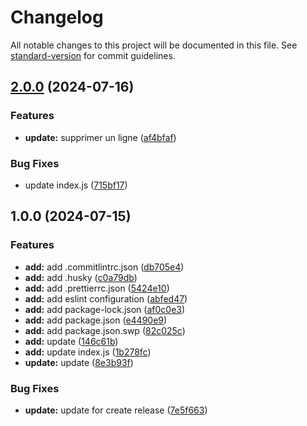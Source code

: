 # Changelog

All notable changes to this project will be documented in this file. See [standard-version](https://github.com/conventional-changelog/standard-version) for commit guidelines.

## [2.0.0](https://github.com/khadija-AC/T2/compare/v1.0.0...v2.0.0) (2024-07-16)


### Features

* **update:** supprimer un ligne ([af4bfaf](https://github.com/khadija-AC/T2/commit/af4bfaff045801fd53aebd0ef6c1aa67c708c4b3))


### Bug Fixes

* update index.js ([715bf17](https://github.com/khadija-AC/T2/commit/715bf17c0706b868631e453ebe0330252a18a18b))

## 1.0.0 (2024-07-15)


### Features

* **add:** add .commitlintrc.json ([db705e4](https://github.com/khadija-AC/T2/commit/db705e4769561d642ae430a82841616a945ffc7b))
* **add:** add .husky ([c0a79db](https://github.com/khadija-AC/T2/commit/c0a79db82c2d15100fc90e1e46e0fdef5eff8b04))
* **add:** add .prettierrc.json ([5424e10](https://github.com/khadija-AC/T2/commit/5424e10e0af76863a4f4f5229786ff9022192aa8))
* **add:** add eslint configuration ([abfed47](https://github.com/khadija-AC/T2/commit/abfed47c861812b2edad00f9ebbc754fb6bf21d3))
* **add:** add package-lock.json ([af0c0e3](https://github.com/khadija-AC/T2/commit/af0c0e3daa6ee4ef1ddbc8f9684d50841f6d7dbc))
* **add:** add package.json ([e4490e9](https://github.com/khadija-AC/T2/commit/e4490e97396f086ab3e7aca8c772b3082a0d629d))
* **add:** add package.json.swp ([82c025c](https://github.com/khadija-AC/T2/commit/82c025c217dea9f09d42b1ad58da5d6753c0b2bd))
* **add:** update ([146c61b](https://github.com/khadija-AC/T2/commit/146c61b98872248e12cb753376bdf4c812a6fd52))
* **add:** update index.js ([1b278fc](https://github.com/khadija-AC/T2/commit/1b278fc9e025d36e6de9fa16ebd1a4721bcc27da))
* **update:** update ([8e3b93f](https://github.com/khadija-AC/T2/commit/8e3b93f3a14d2d80feaa152e593b0ca82e25c640))


### Bug Fixes

* **update:** update for create release ([7e5f663](https://github.com/khadija-AC/T2/commit/7e5f663585963c94acbcd27fbf1d3150b405321c))
